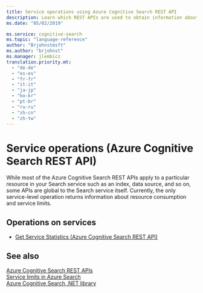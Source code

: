 ```yaml
---
title: Service operations using Azure Cognitive Search REST API
description: Learn which REST APIs are used to obtain information about your Azure Cognitive Search service.
ms.date: "05/02/2019"

ms.service: cognitive-search
ms.topic: "language-reference"
author: "Brjohnstmsft"
ms.author: "brjohnst"
ms.manager: jlembicz
translation.priority.mt:
  - "de-de"
  - "es-es"
  - "fr-fr"
  - "it-it"
  - "ja-jp"
  - "ko-kr"
  - "pt-br"
  - "ru-ru"
  - "zh-cn"
  - "zh-tw"
---
```

# Service operations (Azure Cognitive Search REST API)

While most of the Azure Cognitive Search REST APIs apply to a particular resource in your Search service such as an index, data source, and so on, some APIs are global to the Search service itself. Currently, the only service-level operation returns information about resource consumption and service limits.

## Operations on services

- [Get Service Statistics &#40;Azure Cognitive Search REST API&#41;](get-service-statistics.md)  

## See also  
 [Azure Cognitive Search REST APIs](index.md)   
 [Service limits in Azure Search](https://azure.microsoft.com/documentation/articles/search-limits-quotas-capacity/)   
 [Azure Cognitive Search .NET library](https://docs.microsoft.com/dotnet/api/overview/azure/search)  
